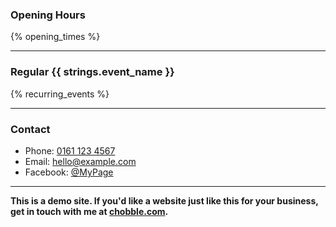 ### Opening Hours

{% opening_times %}

---

### Regular {{ strings.event_name }}

{% recurring_events %}

---

### Contact

- Phone: [0161 123 4567](tel:01611234567)
- Email: [hello@example.com](mailto:hello@example.com)
- Facebook: [@MyPage](/)

---

**This is a demo site. If you'd like a website just like this for your business, get in touch with me at [chobble.com](https://chobble.com).**
